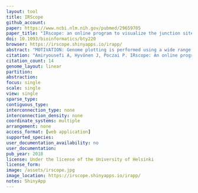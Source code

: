 ```yaml
---
layout: tool 
title: IRScope
github_account: 
paper: https://www.ncbi.nlm.nih.gov/pubmed/29659705
paper_title: "IRscope: an online program to visualize the junction sites of chloroplast genomes."
doi: 10.1093/bioinformatics/bty220
browser: https://irscope.shinyapps.io/irapp/
abstract: "MOTIVATION: Genome plotting is performed using a wide range of visualizations tools each with emphasis on a different informative dimension of the genome. These tools can provide a deeper insight into the genomic structure of the organism. RESULTS: Here, we announce a new visualization tool that is specifically designed for chloroplast genomes. It allows the users to depict the genetic architecture of up to ten chloroplast genomes in the vicinity of the sites connecting the inverted repeats to the short and long single copy regions. The software and its dependent libraries are fully coded in R and the reflected plot is scaled up to realistic size of nucleotide base pairs in the vicinity of the junction sites. We introduce a website for easier use of the program and R source code of the software to be used in case of preferences to be changed and integrated into personal pipelines. The input of the program is an annotation GenBank (.gb) file, the accession or GI number of the sequence or a DOGMA output file. The software was tested using over a 100 embryophyte chloroplast genomes and in all cases a reliable output was obtained. AVAILABILITY AND IMPLEMENTATION: Source codes and the online suit available at https://irscope.shinyapps.io/irapp/ or https://github.com/Limpfrog/irscope."
citation: "Amiryousefi A, Hyvönen J, Poczai P. IRscope: An online program to visualize the junction sites of chloroplast genomes. Bioinformatics. 2018; doi:10.1093/bioinformatics/bty220"
citation_count: 14
genome_layout: linear
partition: 
abstraction: 
focus: single
scale: single
view: single
sparse_type: 
contiguous_type: 
interconnection_type: none
interconnection_density: none
coordinate_systems: multiple
arrangement: none
access_format: [web application]
supported_species: 
user_documentation_availability: no
user_documentation: 
pub_year: 2018
license: Under the license of the University of Helsinki
license_form: 
image: /assets/irscope.jpg
image_location: https://irscope.shinyapps.io/irapp/
notes: ShinyApp
---
```


